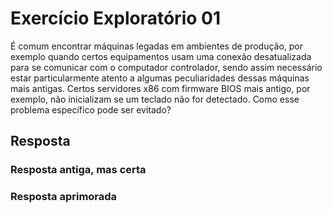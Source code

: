 # Exercício Exploratório 01

É comum encontrar máquinas legadas em ambientes de produção, por exemplo quando certos equipamentos usam uma conexão desatualizada para se comunicar com o computador controlador, sendo assim necessário estar particularmente atento a algumas peculiaridades dessas máquinas mais antigas. Certos servidores x86 com firmware BIOS mais antigo, por exemplo, não inicializam se um teclado não for detectado. Como esse problema específico pode ser evitado?

## Resposta

### Resposta antiga, mas certa

### Resposta aprimorada
